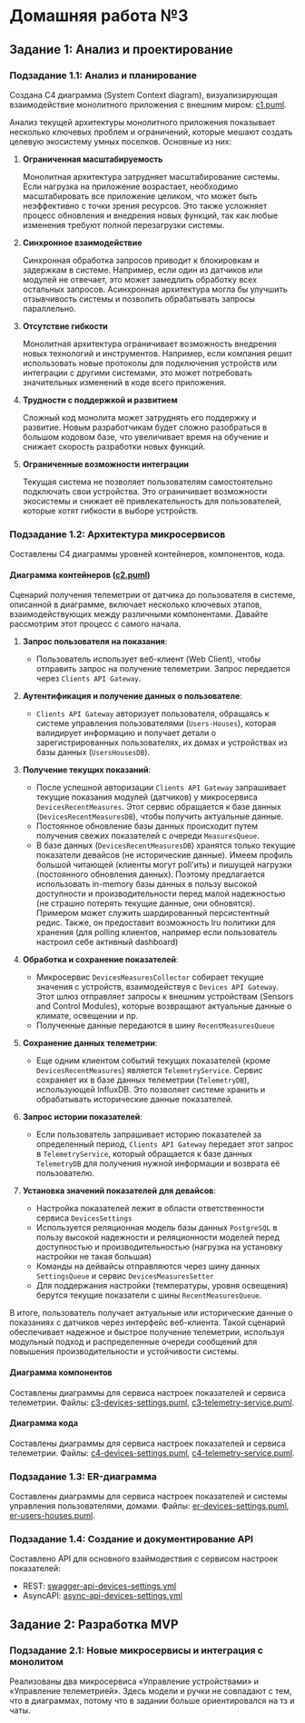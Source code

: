 # Домашняя работа №3

## Задание 1: Анализ и проектирование

### Подзадание 1.1: Анализ и планирование
Создана C4 диаграмма (System Context diagram), визуализирующая взаимодействие монолитного приложения с внешним миром: [c1.puml](c1.puml).

Анализ текущей архитектуры монолитного приложения показывает несколько ключевых проблем и ограничений, которые мешают создать целевую экосистему умных поселков. Основные из них:

1. **Ограниченная масштабируемость**    

   Монолитная архитектура затрудняет масштабирование системы. Если нагрузка на приложение возрастает, необходимо масштабировать все приложение целиком, что может быть неэффективно с точки зрения ресурсов. Это также усложняет процесс обновления и внедрения новых функций, так как любые изменения требуют полной перезагрузки системы.

2. **Синхронное взаимодействие**

   Синхронная обработка запросов приводит к блокировкам и задержкам в системе. Например, если один из датчиков или модулей не отвечает, это может замедлить обработку всех остальных запросов. Асинхронная архитектура могла бы улучшить отзывчивость системы и позволить обрабатывать запросы параллельно.

3. **Отсутствие гибкости**
   
   Монолитная архитектура ограничивает возможность внедрения новых технологий и инструментов. Например, если компания решит использовать новые протоколы для подключения устройств или интеграции с другими системами, это может потребовать значительных изменений в коде всего приложения.

4. **Трудности с поддержкой и развитием**

   Сложный код монолита может затруднять его поддержку и развитие. Новым разработчикам будет сложно разобраться в большом кодовом базе, что увеличивает время на обучение и снижает скорость разработки новых функций.

5. **Ограниченные возможности интеграции**

   Текущая система не позволяет пользователям самостоятельно подключать свои устройства. Это ограничивает возможности экосистемы и снижает её привлекательность для пользователей, которые хотят гибкости в выборе устройств.

### Подзадание 1.2: Архитектура микросервисов
Составлены C4 диаграммы уровней контейнеров, компонентов, кода.

#### Диаграмма контейнеров ([с2.puml](c2.puml))
Сценарий получения телеметрии от датчика до пользователя в системе, описанной в диаграмме, включает несколько ключевых этапов, взаимодействующих между различными компонентами. Давайте рассмотрим этот процесс с самого начала.

1. **Запрос пользователя на показания**:
   - Пользователь использует веб-клиент (Web Client), чтобы отправить запрос на получение телеметрии. Запрос передается через `Clients API Gateway`.

2. **Аутентификация и получение данных о пользователе**:
   - `Clients API Gateway` авторизует пользователя, обращаясь к системе управления пользователями (`Users-Houses`), которая валидирует информацию и получает детали о зарегистрированных пользователях, их домах и устройствах из базы данных (`UsersHousesDB`).

3. **Получение текущих показаний**:
   - После успешной авторизации `Clients API Gateway` запрашивает текущие показания модулей (датчиков) у микросервиса `DevicesRecentMeasures`. Этот сервис обращается к базе данных (`DevicesRecentMeasuresDB`), чтобы получить актуальные данные.
   - Постоянное обновление базы данных происходит путем получения свежих показателей с очереди `MeasuresQueue`.
   - В базе данных (`DevicesRecentMeasuresDB`) хранятся только текущие показатели девайсов (не исторические данные).
   Имеем профиль большой читающей (клиенты могут poll'ить) и пишущей нагрузки (постоянного обновления данных). Поэтому предлагается использовать in-memory базы данных в пользу высокой доступности и производительности перед малой надежностью (не страшно потерять текущие данные, они обновятся). Примером может служить шардированный персистентный редис. Также, он предоставит возможность lru политики для хранения (для polling клиентов, например если пользователь настроил себе активный dashboard)

4. **Обработка и сохранение показателей**:
   - Микросервис `DevicesMeasuresCollector` собирает текущие значения с устройств, взаимодействуя с `Devices API Gateway`. Этот шлюз отправляет запросы к внешним устройствам (Sensors and Control Modules), которые возвращают актуальные данные о климате, освещении и пр.
   - Полученные данные передаются в шину `RecentMeasuresQueue`

5. **Сохранение данных телеметрии**:
   - Еще одним клиентом событий текущих показателей (кроме `DevicesRecentMeasures`) является `TelemetryService`. Сервис сохраняет их в базе данных телеметрии (`TelemetryDB`), использующей InfluxDB. Это позволяет системе хранить и обрабатывать исторические данные показателей.

6. **Запрос истории показателей**:
   - Если пользователь запрашивает историю показателей за определенный период, `Clients API Gateway` передает этот запрос в `TelemetryService`, который обращается к базе данных `TelemetryDB` для получения нужной информации и возврата её пользователю.

7. **Установка значений показателей для девайсов**:
   - Настройка показателей лежит в области ответственности сервиса `DevicesSettings`
   - Используется реляционная модель базы данных `PostgreSQL` в пользу высокой надежности и реляционности моделей перед доступностью и производительностью (нагрузка на установку настройки не такая большая)
   - Команды на дейвайсы отправляются через шину данных `SettingsQueue` и сервис `DevicesMeasuresSetter`
   - Для поддержания настройки (температуры, уровня освещения) берутся текущие показатели с шины `RecentMeasuresQueue`.

В итоге, пользователь получает актуальные или исторические данные о показаниях с датчиков через интерфейс веб-клиента. Такой сценарий обеспечивает надежное и быстрое получение телеметрии, используя модульный подход и распределенные очереди сообщений для повышения производительности и устойчивости системы.

#### Диаграмма компонентов
Составлены диаграммы для сервиса настроек показателей и сервиса телеметрии.
Файлы: [c3-devices-settings.puml](c3-devices-settings.puml), [c3-telemetry-service.puml](c3-telemetry-service.puml).

#### Диаграмма кода
Составлены диаграммы для сервиса настроек показателей и сервиса телеметрии.
Файлы: [c4-devices-settings.puml](c4-devices-settings.puml), [c4-telemetry-service.puml](c4-telemetry-service.puml).

### Подзадание 1.3: ER-диаграмма
Составлены диаграммы для сервиса настроек показателей и системы управления пользователями, домами.
Файлы: [er-devices-settings.puml](er-devices-settings.puml), [er-users-houses.puml](er-telemetry-service.puml).

### Подзадание 1.4: Создание и документирование API
Составлено API для основного взаймодествия с сервисом настроек показателей:     
  - REST: [swagger-api-devices-settings.yml](swagger-api-devices-settings.yml)    
  - AsyncAPI: [async-api-devices-settings.yml](async-api-devices-settings.yml)

## Задание 2: Разработка MVP
### Подзадание 2.1: Новые микросервисы и интеграция с монолитом
Реализованы два микросервиса «Управление устройствами» и «Управление телеметрией».
Здесь модели и ручки не совпадают с тем, что в диаграммах, потому что в задании больше ориентировался на тз и чаты.